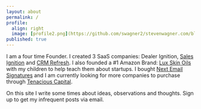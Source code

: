 ```yaml
---
layout: about
permalink: /
profile:
  align: right
  image: [profile2.png](https://github.com/swagner2/stevenwagner.com/blob/master/assets/images/profile.png)
published: true
---
```

I am a four time Founder. I created 3 SaaS companies: Dealer Ignition, [Sales Ignition](https://salesignition.io/) and [CRM Refresh](https://www.crmrefresh.com/). I also founded a #1 Amazon Brand: [Lux Skin Oils](https://luxskinoils.com/) with my children to help teach them about startups. I bought [Next Email Signatures](https://nextemailsignature.com/) and I am currently looking for more companies to purchase through [Tenacious Capital](https://tenaciouscap.com/).

On this site I write some times about ideas, observations and thoughts. Sign up to get my infrequent posts via email. 
